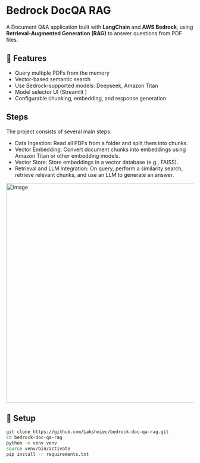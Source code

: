 # Bedrock DocQA RAG

A Document Q&A application built with **LangChain** and **AWS Bedrock**, using **Retrieval-Augmented Generation (RAG)** to answer questions from PDF files.

## 🚀 Features

- Query multiple PDFs from the memory
- Vector-based semantic search
- Use Bedrock-supported models: Deepseek, Amazon Titan
- Model selector UI (Streamlit )
- Configurable chunking, embedding, and response generation

## Steps
The project consists of several main steps:

- Data Ingestion: Read all PDFs from a folder and split them into chunks.
- Vector Embedding: Convert document chunks into embeddings using Amazon Titan or other embedding models.
- Vector Store: Store embeddings in a vector database (e.g., FAISS).
- Retrieval and LLM Integration: On query, perform a similarity search, retrieve relevant chunks, and use an LLM to generate an answer.



<img width="1424" height="588" alt="image" src="https://github.com/user-attachments/assets/9a4f8e01-7247-4767-b7ec-44c89812544b" />

## 🔧 Setup

```bash
git clone https://github.com/Lakshmiec/bedrock-doc-qa-rag.git
cd bedrock-doc-qa-rag
python -m venv venv
source venv/bin/activate
pip install -r requirements.txt


